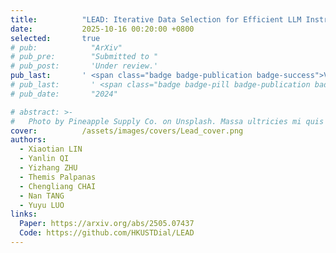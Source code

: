```yaml
---
title:          "LEAD: Iterative Data Selection for Efficient LLM Instruction Tuning"
date:           2025-10-16 00:20:00 +0800
selected:       true
# pub:            "ArXiv"
# pub_pre:        "Submitted to "
# pub_post:       'Under review.'
pub_last:       ' <span class="badge badge-publication badge-success">VLDB 2026</span>'
# pub_last:       ' <span class="badge badge-pill badge-publication badge-success">Poster</span>'
# pub_date:       "2024"

# abstract: >-
#   Photo by Pineapple Supply Co. on Unsplash. Massa ultricies mi quis hendrerit dolor magna. Arcu non odio euismod lacinia at quis risus sed. Et tortor at risus viverra. Enim neque volutpat ac tincidunt. Dictum varius duis at consectetur lorem donec.
cover:          /assets/images/covers/Lead_cover.png
authors:
  - Xiaotian LIN
  - Yanlin QI
  - Yizhang ZHU
  - Themis Palpanas
  - Chengliang CHAI
  - Nan TANG
  - Yuyu LUO
links:
  Paper: https://arxiv.org/abs/2505.07437
  Code: https://github.com/HKUSTDial/LEAD
---
```

